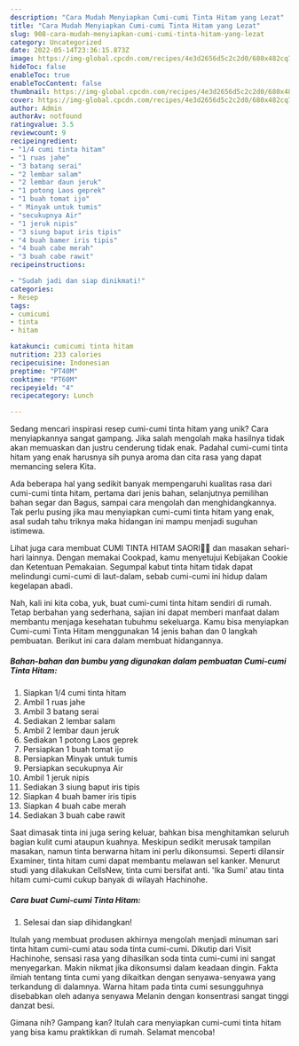 ```yaml
---
description: "Cara Mudah Menyiapkan Cumi-cumi Tinta Hitam yang Lezat"
title: "Cara Mudah Menyiapkan Cumi-cumi Tinta Hitam yang Lezat"
slug: 908-cara-mudah-menyiapkan-cumi-cumi-tinta-hitam-yang-lezat
category: Uncategorized
date: 2022-05-14T23:36:15.873Z
image: https://img-global.cpcdn.com/recipes/4e3d2656d5c2c2d0/680x482cq70/cumi-cumi-tinta-hitam-foto-resep-utama.jpg
hideToc: false
enableToc: true
enableTocContent: false
thumbnail: https://img-global.cpcdn.com/recipes/4e3d2656d5c2c2d0/680x482cq70/cumi-cumi-tinta-hitam-foto-resep-utama.jpg
cover: https://img-global.cpcdn.com/recipes/4e3d2656d5c2c2d0/680x482cq70/cumi-cumi-tinta-hitam-foto-resep-utama.jpg
author: Admin
authorAv: notfound
ratingvalue: 3.5
reviewcount: 9
recipeingredient:
- "1/4 cumi tinta hitam"
- "1 ruas jahe"
- "3 batang serai"
- "2 lembar salam"
- "2 lembar daun jeruk"
- "1 potong Laos geprek"
- "1 buah tomat ijo"
- " Minyak untuk tumis"
- "secukupnya Air"
- "1 jeruk nipis"
- "3 siung baput iris tipis"
- "4 buah bamer iris tipis"
- "4 buah cabe merah"
- "3 buah cabe rawit"
recipeinstructions:

- "Sudah jadi dan siap dinikmati!"
categories:
- Resep
tags:
- cumicumi
- tinta
- hitam

katakunci: cumicumi tinta hitam 
nutrition: 233 calories
recipecuisine: Indonesian
preptime: "PT40M"
cooktime: "PT60M"
recipeyield: "4"
recipecategory: Lunch

---
```





Sedang mencari inspirasi resep cumi-cumi tinta hitam yang unik? Cara menyiapkannya sangat gampang. Jika salah mengolah maka hasilnya tidak akan memuaskan dan justru cenderung tidak enak. Padahal cumi-cumi tinta hitam yang enak harusnya sih punya aroma dan cita rasa yang dapat memancing selera Kita.





Ada beberapa hal yang sedikit banyak mempengaruhi kualitas rasa dari cumi-cumi tinta hitam, pertama dari jenis bahan, selanjutnya pemilihan bahan segar dan Bagus, sampai cara mengolah dan menghidangkannya. Tak perlu pusing jika mau menyiapkan cumi-cumi tinta hitam yang enak,      asal sudah tahu triknya maka hidangan ini mampu menjadi suguhan istimewa.














Lihat juga cara membuat CUMI TINTA HITAM SAORI🐙🐙 dan masakan sehari-hari lainnya. Dengan memakai Cookpad, kamu menyetujui Kebijakan Cookie dan Ketentuan Pemakaian. Segumpal kabut tinta hitam tidak dapat melindungi cumi-cumi di laut-dalam, sebab cumi-cumi ini hidup dalam kegelapan abadi.






Nah, kali ini kita coba, yuk, buat cumi-cumi tinta hitam sendiri di rumah. Tetap berbahan yang sederhana, sajian ini dapat memberi manfaat dalam membantu menjaga kesehatan tubuhmu sekeluarga. Kamu bisa menyiapkan Cumi-cumi Tinta Hitam menggunakan 14 jenis bahan dan 0 langkah pembuatan. Berikut ini cara dalam membuat hidangannya.

<!--inarticleads1-->

##### Bahan-bahan dan bumbu yang digunakan dalam pembuatan Cumi-cumi Tinta Hitam:

1. Siapkan 1/4 cumi tinta hitam
1. Ambil 1 ruas jahe
1. Ambil 3 batang serai
1. Sediakan 2 lembar salam
1. Ambil 2 lembar daun jeruk
1. Sediakan 1 potong Laos geprek
1. Persiapkan 1 buah tomat ijo
1. Persiapkan  Minyak untuk tumis
1. Persiapkan secukupnya Air
1. Ambil 1 jeruk nipis
1. Sediakan 3 siung baput iris tipis
1. Siapkan 4 buah bamer iris tipis
1. Siapkan 4 buah cabe merah
1. Sediakan 3 buah cabe rawit


Saat dimasak tinta ini juga sering keluar, bahkan bisa menghitamkan seluruh bagian kulit cumi ataupun kuahnya. Meskipun sedikit merusak tampilan masakan, namun tinta berwarna hitam ini perlu dikonsumsi. Seperti dilansir Examiner, tinta hitam cumi dapat membantu melawan sel kanker. Menurut studi yang dilakukan CellsNew, tinta cumi bersifat anti. &#39;Ika Sumi&#39; atau tinta hitam cumi-cumi cukup banyak di wilayah Hachinohe. 

<!--inarticleads2-->

##### Cara buat Cumi-cumi Tinta Hitam:


1. Selesai dan siap dihidangkan!

Itulah yang membuat produsen akhirnya mengolah menjadi minuman sari tinta hitam cumi-cumi atau soda tinta cumi-cumi. Dikutip dari Visit Hachinohe, sensasi rasa yang dihasilkan soda tinta cumi-cumi ini sangat menyegarkan. Makin nikmat jika dikonsumsi dalam keadaan dingin. Fakta ilmiah tentang tinta cumi yang dikaitkan dengan senyawa-senyawa yang terkandung di dalamnya. Warna hitam pada tinta cumi sesungguhnya disebabkan oleh adanya senyawa Melanin dengan konsentrasi sangat tinggi danzat besi. 

Gimana nih? Gampang kan? Itulah cara menyiapkan cumi-cumi tinta hitam yang bisa kamu praktikkan di rumah. Selamat mencoba!
